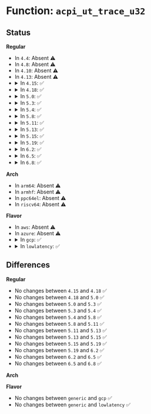# Function: <code>acpi_ut_trace_u32</code>

## Status
<b>Regular</b>
<ul>
<li>
In <code>4.4</code>: Absent ⚠️
</li>
<li>
In <code>4.8</code>: Absent ⚠️
</li>
<li>
In <code>4.10</code>: Absent ⚠️
</li>
<li>
In <code>4.13</code>: Absent ⚠️
</li>
<li>
<details>
<summary>In <code>4.15</code>: ✅</summary>

```c
void acpi_ut_trace_u32(u32 line_number, const char *function_name, const char *module_name, u32 component_id, u32 integer);
```

**Collision:** Unique Global

**Inline:** No

**Transformation:** False

**Instances:**

```
In drivers/acpi/acpica/utdebug.c (ffffffff8158209f)
Location: drivers/acpi/acpica/utdebug.c:383
Inline: False
Direct callers:
  - drivers/acpi/acpica/exfldio.c:acpi_ex_write_with_update_rule
  - drivers/acpi/acpica/exfldio.c:acpi_ex_field_datum_io
  - drivers/acpi/acpica/exfldio.c:acpi_ex_access_region
  - drivers/acpi/acpica/exresop.c:acpi_ex_resolve_operands
  - drivers/acpi/acpica/hwxface.c:acpi_write_bit_register
  - drivers/acpi/acpica/hwxface.c:acpi_read_bit_register
  - drivers/acpi/acpica/nsalloc.c:acpi_ns_delete_namespace_by_owner
  - drivers/acpi/acpica/psargs.c:acpi_ps_get_next_simple_arg
  - drivers/acpi/acpica/utmutex.c:acpi_ut_mutex_terminate
  - drivers/acpi/acpica/utmutex.c:acpi_ut_mutex_initialize
  - drivers/acpi/acpica/utobject.c:acpi_ut_create_string_object
  - drivers/acpi/acpica/utobject.c:acpi_ut_create_buffer_object
  - drivers/acpi/acpica/utobject.c:acpi_ut_create_package_object
  - drivers/acpi/acpica/utownerid.c:acpi_ut_release_owner_id
```
**Symbols:**

```
ffffffff8158209f-ffffffff81582113: acpi_ut_trace_u32 (STB_GLOBAL)
```
</details>
</li>
<li>
<details>
<summary>In <code>4.18</code>: ✅</summary>

```c
void acpi_ut_trace_u32(u32 line_number, const char *function_name, const char *module_name, u32 component_id, u32 integer);
```

**Collision:** Unique Global

**Inline:** No

**Transformation:** False

**Instances:**

```
In drivers/acpi/acpica/utdebug.c (ffffffff815b9254)
Location: drivers/acpi/acpica/utdebug.c:363
Inline: False
Direct callers:
  - drivers/acpi/acpica/exfldio.c:acpi_ex_write_with_update_rule
  - drivers/acpi/acpica/exfldio.c:acpi_ex_field_datum_io
  - drivers/acpi/acpica/exfldio.c:acpi_ex_access_region
  - drivers/acpi/acpica/exresop.c:acpi_ex_resolve_operands
  - drivers/acpi/acpica/hwxface.c:acpi_write_bit_register
  - drivers/acpi/acpica/hwxface.c:acpi_read_bit_register
  - drivers/acpi/acpica/nsalloc.c:acpi_ns_delete_namespace_by_owner
  - drivers/acpi/acpica/psargs.c:acpi_ps_get_next_simple_arg
  - drivers/acpi/acpica/utmutex.c:acpi_ut_mutex_terminate
  - drivers/acpi/acpica/utmutex.c:acpi_ut_mutex_initialize
  - drivers/acpi/acpica/utobject.c:acpi_ut_create_string_object
  - drivers/acpi/acpica/utobject.c:acpi_ut_create_buffer_object
  - drivers/acpi/acpica/utobject.c:acpi_ut_create_package_object
  - drivers/acpi/acpica/utownerid.c:acpi_ut_release_owner_id
```
**Symbols:**

```
ffffffff815b9254-ffffffff815b92c8: acpi_ut_trace_u32 (STB_GLOBAL)
```
</details>
</li>
<li>
<details>
<summary>In <code>5.0</code>: ✅</summary>

```c
void acpi_ut_trace_u32(u32 line_number, const char *function_name, const char *module_name, u32 component_id, u32 integer);
```

**Collision:** Unique Global

**Inline:** No

**Transformation:** False

**Instances:**

```
In drivers/acpi/acpica/utdebug.c (ffffffff815d2625)
Location: drivers/acpi/acpica/utdebug.c:363
Inline: False
Direct callers:
  - drivers/acpi/acpica/exfldio.c:acpi_ex_write_with_update_rule
  - drivers/acpi/acpica/exfldio.c:acpi_ex_field_datum_io
  - drivers/acpi/acpica/exfldio.c:acpi_ex_access_region
  - drivers/acpi/acpica/exresop.c:acpi_ex_resolve_operands
  - drivers/acpi/acpica/hwxface.c:acpi_write_bit_register
  - drivers/acpi/acpica/hwxface.c:acpi_read_bit_register
  - drivers/acpi/acpica/nsalloc.c:acpi_ns_delete_namespace_by_owner
  - drivers/acpi/acpica/psargs.c:acpi_ps_get_next_simple_arg
  - drivers/acpi/acpica/utmutex.c:acpi_ut_mutex_terminate
  - drivers/acpi/acpica/utmutex.c:acpi_ut_mutex_initialize
  - drivers/acpi/acpica/utobject.c:acpi_ut_create_string_object
  - drivers/acpi/acpica/utobject.c:acpi_ut_create_buffer_object
  - drivers/acpi/acpica/utobject.c:acpi_ut_create_package_object
  - drivers/acpi/acpica/utownerid.c:acpi_ut_release_owner_id
```
**Symbols:**

```
ffffffff815d2625-ffffffff815d2699: acpi_ut_trace_u32 (STB_GLOBAL)
```
</details>
</li>
<li>
<details>
<summary>In <code>5.3</code>: ✅</summary>

```c
void acpi_ut_trace_u32(u32 line_number, const char *function_name, const char *module_name, u32 component_id, u32 integer);
```

**Collision:** Unique Global

**Inline:** No

**Transformation:** False

**Instances:**

```
In drivers/acpi/acpica/utdebug.c (ffffffff81603f1b)
Location: drivers/acpi/acpica/utdebug.c:363
Inline: False
Direct callers:
  - drivers/acpi/acpica/exfldio.c:acpi_ex_write_with_update_rule
  - drivers/acpi/acpica/exfldio.c:acpi_ex_field_datum_io
  - drivers/acpi/acpica/exfldio.c:acpi_ex_access_region
  - drivers/acpi/acpica/exresop.c:acpi_ex_resolve_operands
  - drivers/acpi/acpica/hwxface.c:acpi_write_bit_register
  - drivers/acpi/acpica/hwxface.c:acpi_read_bit_register
  - drivers/acpi/acpica/nsalloc.c:acpi_ns_delete_namespace_by_owner
  - drivers/acpi/acpica/psargs.c:acpi_ps_get_next_simple_arg
  - drivers/acpi/acpica/utmutex.c:acpi_ut_mutex_terminate
  - drivers/acpi/acpica/utmutex.c:acpi_ut_mutex_initialize
  - drivers/acpi/acpica/utobject.c:acpi_ut_create_string_object
  - drivers/acpi/acpica/utobject.c:acpi_ut_create_buffer_object
  - drivers/acpi/acpica/utobject.c:acpi_ut_create_package_object
  - drivers/acpi/acpica/utownerid.c:acpi_ut_release_owner_id
```
**Symbols:**

```
ffffffff81603f1b-ffffffff81603f8d: acpi_ut_trace_u32 (STB_GLOBAL)
```
</details>
</li>
<li>
<details>
<summary>In <code>5.4</code>: ✅</summary>

```c
void acpi_ut_trace_u32(u32 line_number, const char *function_name, const char *module_name, u32 component_id, u32 integer);
```

**Collision:** Unique Global

**Inline:** No

**Transformation:** False

**Instances:**

```
In drivers/acpi/acpica/utdebug.c (ffffffff816253c5)
Location: drivers/acpi/acpica/utdebug.c:363
Inline: False
Direct callers:
  - drivers/acpi/acpica/exfldio.c:acpi_ex_write_with_update_rule
  - drivers/acpi/acpica/exfldio.c:acpi_ex_field_datum_io
  - drivers/acpi/acpica/exfldio.c:acpi_ex_access_region
  - drivers/acpi/acpica/exresop.c:acpi_ex_resolve_operands
  - drivers/acpi/acpica/hwxface.c:acpi_write_bit_register
  - drivers/acpi/acpica/hwxface.c:acpi_read_bit_register
  - drivers/acpi/acpica/nsalloc.c:acpi_ns_delete_namespace_by_owner
  - drivers/acpi/acpica/psargs.c:acpi_ps_get_next_simple_arg
  - drivers/acpi/acpica/utmutex.c:acpi_ut_mutex_terminate
  - drivers/acpi/acpica/utmutex.c:acpi_ut_mutex_initialize
  - drivers/acpi/acpica/utobject.c:acpi_ut_create_string_object
  - drivers/acpi/acpica/utobject.c:acpi_ut_create_buffer_object
  - drivers/acpi/acpica/utobject.c:acpi_ut_create_package_object
  - drivers/acpi/acpica/utownerid.c:acpi_ut_release_owner_id
```
**Symbols:**

```
ffffffff816253c5-ffffffff81625437: acpi_ut_trace_u32 (STB_GLOBAL)
```
</details>
</li>
<li>
<details>
<summary>In <code>5.8</code>: ✅</summary>

```c
void acpi_ut_trace_u32(u32 line_number, const char *function_name, const char *module_name, u32 component_id, u32 integer);
```

**Collision:** Unique Global

**Inline:** No

**Transformation:** False

**Instances:**

```
In drivers/acpi/acpica/utdebug.c (ffffffff816d1b68)
Location: drivers/acpi/acpica/utdebug.c:363
Inline: False
Direct callers:
  - drivers/acpi/acpica/exfldio.c:acpi_ex_write_with_update_rule
  - drivers/acpi/acpica/exfldio.c:acpi_ex_field_datum_io
  - drivers/acpi/acpica/exfldio.c:acpi_ex_setup_region
  - drivers/acpi/acpica/exresop.c:acpi_ex_resolve_operands
  - drivers/acpi/acpica/hwxface.c:acpi_write_bit_register
  - drivers/acpi/acpica/hwxface.c:acpi_read_bit_register
  - drivers/acpi/acpica/nsalloc.c:acpi_ns_delete_namespace_by_owner
  - drivers/acpi/acpica/psargs.c:acpi_ps_get_next_simple_arg
  - drivers/acpi/acpica/utmutex.c:acpi_ut_mutex_terminate
  - drivers/acpi/acpica/utmutex.c:acpi_ut_mutex_initialize
  - drivers/acpi/acpica/utobject.c:acpi_ut_create_string_object
  - drivers/acpi/acpica/utobject.c:acpi_ut_create_buffer_object
  - drivers/acpi/acpica/utobject.c:acpi_ut_create_package_object
  - drivers/acpi/acpica/utownerid.c:acpi_ut_release_owner_id
```
**Symbols:**

```
ffffffff816d1b68-ffffffff816d1bdb: acpi_ut_trace_u32 (STB_GLOBAL)
```
</details>
</li>
<li>
<details>
<summary>In <code>5.11</code>: ✅</summary>

```c
void acpi_ut_trace_u32(u32 line_number, const char *function_name, const char *module_name, u32 component_id, u32 integer);
```

**Collision:** Unique Global

**Inline:** No

**Transformation:** False

**Instances:**

```
In drivers/acpi/acpica/utdebug.c (ffffffff816efb46)
Location: drivers/acpi/acpica/utdebug.c:363
Inline: False
Direct callers:
  - drivers/acpi/acpica/exfldio.c:acpi_ex_write_with_update_rule
  - drivers/acpi/acpica/exfldio.c:acpi_ex_field_datum_io
  - drivers/acpi/acpica/exfldio.c:acpi_ex_setup_region
  - drivers/acpi/acpica/exresop.c:acpi_ex_resolve_operands
  - drivers/acpi/acpica/hwxface.c:acpi_write_bit_register
  - drivers/acpi/acpica/hwxface.c:acpi_read_bit_register
  - drivers/acpi/acpica/nsalloc.c:acpi_ns_delete_namespace_by_owner
  - drivers/acpi/acpica/psargs.c:acpi_ps_get_next_simple_arg
  - drivers/acpi/acpica/utmutex.c:acpi_ut_mutex_terminate
  - drivers/acpi/acpica/utmutex.c:acpi_ut_mutex_initialize
  - drivers/acpi/acpica/utobject.c:acpi_ut_create_string_object
  - drivers/acpi/acpica/utobject.c:acpi_ut_create_buffer_object
  - drivers/acpi/acpica/utobject.c:acpi_ut_create_package_object
  - drivers/acpi/acpica/utownerid.c:acpi_ut_release_owner_id
```
**Symbols:**

```
ffffffff816efb46-ffffffff816efbb9: acpi_ut_trace_u32 (STB_GLOBAL)
```
</details>
</li>
<li>
<details>
<summary>In <code>5.13</code>: ✅</summary>

```c
void acpi_ut_trace_u32(u32 line_number, const char *function_name, const char *module_name, u32 component_id, u32 integer);
```

**Collision:** Unique Global

**Inline:** No

**Transformation:** False

**Instances:**

```
In drivers/acpi/acpica/utdebug.c (ffffffff816d19ab)
Location: drivers/acpi/acpica/utdebug.c:363
Inline: False
Direct callers:
  - drivers/acpi/acpica/exfldio.c:acpi_ex_write_with_update_rule
  - drivers/acpi/acpica/exfldio.c:acpi_ex_field_datum_io
  - drivers/acpi/acpica/exfldio.c:acpi_ex_setup_region
  - drivers/acpi/acpica/exresop.c:acpi_ex_resolve_operands
  - drivers/acpi/acpica/hwxface.c:acpi_write_bit_register
  - drivers/acpi/acpica/hwxface.c:acpi_read_bit_register
  - drivers/acpi/acpica/nsalloc.c:acpi_ns_delete_namespace_by_owner
  - drivers/acpi/acpica/psargs.c:acpi_ps_get_next_simple_arg
  - drivers/acpi/acpica/utmutex.c:acpi_ut_mutex_terminate
  - drivers/acpi/acpica/utmutex.c:acpi_ut_mutex_initialize
  - drivers/acpi/acpica/utobject.c:acpi_ut_create_string_object
  - drivers/acpi/acpica/utobject.c:acpi_ut_create_buffer_object
  - drivers/acpi/acpica/utobject.c:acpi_ut_create_package_object
  - drivers/acpi/acpica/utownerid.c:acpi_ut_release_owner_id
```
**Symbols:**

```
ffffffff816d19ab-ffffffff816d1a1e: acpi_ut_trace_u32 (STB_GLOBAL)
```
</details>
</li>
<li>
<details>
<summary>In <code>5.15</code>: ✅</summary>

```c
void acpi_ut_trace_u32(u32 line_number, const char *function_name, const char *module_name, u32 component_id, u32 integer);
```

**Collision:** Unique Global

**Inline:** No

**Transformation:** False

**Instances:**

```
In drivers/acpi/acpica/utdebug.c (ffffffff81749105)
Location: drivers/acpi/acpica/utdebug.c:363
Inline: False
Direct callers:
  - drivers/acpi/acpica/exfldio.c:acpi_ex_write_with_update_rule
  - drivers/acpi/acpica/exfldio.c:acpi_ex_field_datum_io
  - drivers/acpi/acpica/exfldio.c:acpi_ex_setup_region
  - drivers/acpi/acpica/exresop.c:acpi_ex_resolve_operands
  - drivers/acpi/acpica/hwxface.c:acpi_write_bit_register
  - drivers/acpi/acpica/hwxface.c:acpi_read_bit_register
  - drivers/acpi/acpica/nsalloc.c:acpi_ns_delete_namespace_by_owner
  - drivers/acpi/acpica/psargs.c:acpi_ps_get_next_simple_arg
  - drivers/acpi/acpica/utmutex.c:acpi_ut_mutex_terminate
  - drivers/acpi/acpica/utmutex.c:acpi_ut_mutex_initialize
  - drivers/acpi/acpica/utobject.c:acpi_ut_create_string_object
  - drivers/acpi/acpica/utobject.c:acpi_ut_create_buffer_object
  - drivers/acpi/acpica/utobject.c:acpi_ut_create_package_object
  - drivers/acpi/acpica/utownerid.c:acpi_ut_release_owner_id
```
**Symbols:**

```
ffffffff81749105-ffffffff81749178: acpi_ut_trace_u32 (STB_GLOBAL)
```
</details>
</li>
<li>
<details>
<summary>In <code>5.19</code>: ✅</summary>

```c
void acpi_ut_trace_u32(u32 line_number, const char *function_name, const char *module_name, u32 component_id, u32 integer);
```

**Collision:** Unique Global

**Inline:** No

**Transformation:** False

**Instances:**

```
In drivers/acpi/acpica/utdebug.c (ffffffff8187b39e)
Location: drivers/acpi/acpica/utdebug.c:363
Inline: False
Direct callers:
  - drivers/acpi/acpica/exfldio.c:acpi_ex_write_with_update_rule
  - drivers/acpi/acpica/exfldio.c:acpi_ex_field_datum_io
  - drivers/acpi/acpica/exfldio.c:acpi_ex_setup_region
  - drivers/acpi/acpica/exresop.c:acpi_ex_resolve_operands
  - drivers/acpi/acpica/hwxface.c:acpi_write_bit_register
  - drivers/acpi/acpica/hwxface.c:acpi_read_bit_register
  - drivers/acpi/acpica/nsalloc.c:acpi_ns_delete_namespace_by_owner
  - drivers/acpi/acpica/psargs.c:acpi_ps_get_next_simple_arg
  - drivers/acpi/acpica/utmutex.c:acpi_ut_mutex_terminate
  - drivers/acpi/acpica/utmutex.c:acpi_ut_mutex_initialize
  - drivers/acpi/acpica/utobject.c:acpi_ut_create_string_object
  - drivers/acpi/acpica/utobject.c:acpi_ut_create_buffer_object
  - drivers/acpi/acpica/utobject.c:acpi_ut_create_package_object
  - drivers/acpi/acpica/utownerid.c:acpi_ut_release_owner_id
```
**Symbols:**

```
ffffffff8187b39e-ffffffff8187b425: acpi_ut_trace_u32 (STB_GLOBAL)
```
</details>
</li>
<li>
<details>
<summary>In <code>6.2</code>: ✅</summary>

```c
void acpi_ut_trace_u32(u32 line_number, const char *function_name, const char *module_name, u32 component_id, u32 integer);
```

**Collision:** Unique Global

**Inline:** No

**Transformation:** False

**Instances:**

```
In drivers/acpi/acpica/utdebug.c (ffffffff819be3e0)
Location: drivers/acpi/acpica/utdebug.c:363
Inline: False
Direct callers:
  - drivers/acpi/acpica/exfldio.c:acpi_ex_write_with_update_rule
  - drivers/acpi/acpica/exfldio.c:acpi_ex_field_datum_io
  - drivers/acpi/acpica/exfldio.c:acpi_ex_setup_region
  - drivers/acpi/acpica/exresop.c:acpi_ex_resolve_operands
  - drivers/acpi/acpica/hwxface.c:acpi_write_bit_register
  - drivers/acpi/acpica/hwxface.c:acpi_read_bit_register
  - drivers/acpi/acpica/nsalloc.c:acpi_ns_delete_namespace_by_owner
  - drivers/acpi/acpica/psargs.c:acpi_ps_get_next_simple_arg
  - drivers/acpi/acpica/utmutex.c:acpi_ut_mutex_terminate
  - drivers/acpi/acpica/utmutex.c:acpi_ut_mutex_initialize
  - drivers/acpi/acpica/utobject.c:acpi_ut_create_string_object
  - drivers/acpi/acpica/utobject.c:acpi_ut_create_buffer_object
  - drivers/acpi/acpica/utobject.c:acpi_ut_create_package_object
  - drivers/acpi/acpica/utownerid.c:acpi_ut_release_owner_id
```
**Symbols:**

```
ffffffff819be3e0-ffffffff819be495: acpi_ut_trace_u32 (STB_GLOBAL)
```
</details>
</li>
<li>
<details>
<summary>In <code>6.5</code>: ✅</summary>

```c
void acpi_ut_trace_u32(u32 line_number, const char *function_name, const char *module_name, u32 component_id, u32 integer);
```

**Collision:** Unique Global

**Inline:** No

**Transformation:** False

**Instances:**

```
In drivers/acpi/acpica/utdebug.c (ffffffff81a055d0)
Location: drivers/acpi/acpica/utdebug.c:363
Inline: False
Direct callers:
  - drivers/acpi/acpica/exfldio.c:acpi_ex_write_with_update_rule
  - drivers/acpi/acpica/exfldio.c:acpi_ex_field_datum_io
  - drivers/acpi/acpica/exfldio.c:acpi_ex_setup_region
  - drivers/acpi/acpica/exresop.c:acpi_ex_resolve_operands
  - drivers/acpi/acpica/hwxface.c:acpi_write_bit_register
  - drivers/acpi/acpica/hwxface.c:acpi_read_bit_register
  - drivers/acpi/acpica/nsalloc.c:acpi_ns_delete_namespace_by_owner
  - drivers/acpi/acpica/psargs.c:acpi_ps_get_next_simple_arg
  - drivers/acpi/acpica/utmutex.c:acpi_ut_mutex_terminate
  - drivers/acpi/acpica/utmutex.c:acpi_ut_mutex_initialize
  - drivers/acpi/acpica/utobject.c:acpi_ut_create_string_object
  - drivers/acpi/acpica/utobject.c:acpi_ut_create_buffer_object
  - drivers/acpi/acpica/utobject.c:acpi_ut_create_package_object
  - drivers/acpi/acpica/utownerid.c:acpi_ut_release_owner_id
```
**Symbols:**

```
ffffffff81a055d0-ffffffff81a05685: acpi_ut_trace_u32 (STB_GLOBAL)
```
</details>
</li>
<li>
<details>
<summary>In <code>6.8</code>: ✅</summary>

```c
void acpi_ut_trace_u32(u32 line_number, const char *function_name, const char *module_name, u32 component_id, u32 integer);
```

**Collision:** Unique Global

**Inline:** No

**Transformation:** False

**Instances:**

```
In drivers/acpi/acpica/utdebug.c (ffffffff81a50470)
Location: drivers/acpi/acpica/utdebug.c:368
Inline: False
Direct callers:
  - drivers/acpi/acpica/exfldio.c:acpi_ex_write_with_update_rule
  - drivers/acpi/acpica/exfldio.c:acpi_ex_field_datum_io
  - drivers/acpi/acpica/exfldio.c:acpi_ex_setup_region
  - drivers/acpi/acpica/exresop.c:acpi_ex_resolve_operands
  - drivers/acpi/acpica/hwxface.c:acpi_write_bit_register
  - drivers/acpi/acpica/hwxface.c:acpi_read_bit_register
  - drivers/acpi/acpica/nsalloc.c:acpi_ns_delete_namespace_by_owner
  - drivers/acpi/acpica/psargs.c:acpi_ps_get_next_simple_arg
  - drivers/acpi/acpica/utmutex.c:acpi_ut_mutex_terminate
  - drivers/acpi/acpica/utmutex.c:acpi_ut_mutex_initialize
  - drivers/acpi/acpica/utobject.c:acpi_ut_create_string_object
  - drivers/acpi/acpica/utobject.c:acpi_ut_create_buffer_object
  - drivers/acpi/acpica/utobject.c:acpi_ut_create_package_object
  - drivers/acpi/acpica/utownerid.c:acpi_ut_release_owner_id
```
**Symbols:**

```
ffffffff81a50470-ffffffff81a50525: acpi_ut_trace_u32 (STB_GLOBAL)
```
</details>
</li>
</ul>
<b>Arch</b>
<ul>
<li>
In <code>arm64</code>: Absent ⚠️
</li>
<li>
In <code>armhf</code>: Absent ⚠️
</li>
<li>
In <code>ppc64el</code>: Absent ⚠️
</li>
<li>
In <code>riscv64</code>: Absent ⚠️
</li>
</ul>
<b>Flavor</b>
<ul>
<li>
In <code>aws</code>: Absent ⚠️
</li>
<li>
In <code>azure</code>: Absent ⚠️
</li>
<li>
<details>
<summary>In <code>gcp</code>: ✅</summary>

```c
void acpi_ut_trace_u32(u32 line_number, const char *function_name, const char *module_name, u32 component_id, u32 integer);
```

**Collision:** Unique Global

**Inline:** No

**Transformation:** False

**Instances:**

```
In drivers/acpi/acpica/utdebug.c (ffffffff816196a5)
Location: drivers/acpi/acpica/utdebug.c:363
Inline: False
Direct callers:
  - drivers/acpi/acpica/exfldio.c:acpi_ex_write_with_update_rule
  - drivers/acpi/acpica/exfldio.c:acpi_ex_field_datum_io
  - drivers/acpi/acpica/exfldio.c:acpi_ex_access_region
  - drivers/acpi/acpica/exresop.c:acpi_ex_resolve_operands
  - drivers/acpi/acpica/hwxface.c:acpi_write_bit_register
  - drivers/acpi/acpica/hwxface.c:acpi_read_bit_register
  - drivers/acpi/acpica/nsalloc.c:acpi_ns_delete_namespace_by_owner
  - drivers/acpi/acpica/psargs.c:acpi_ps_get_next_simple_arg
  - drivers/acpi/acpica/utmutex.c:acpi_ut_mutex_terminate
  - drivers/acpi/acpica/utmutex.c:acpi_ut_mutex_initialize
  - drivers/acpi/acpica/utobject.c:acpi_ut_create_string_object
  - drivers/acpi/acpica/utobject.c:acpi_ut_create_buffer_object
  - drivers/acpi/acpica/utobject.c:acpi_ut_create_package_object
  - drivers/acpi/acpica/utownerid.c:acpi_ut_release_owner_id
```
**Symbols:**

```
ffffffff816196a5-ffffffff81619717: acpi_ut_trace_u32 (STB_GLOBAL)
```
</details>
</li>
<li>
<details>
<summary>In <code>lowlatency</code>: ✅</summary>

```c
void acpi_ut_trace_u32(u32 line_number, const char *function_name, const char *module_name, u32 component_id, u32 integer);
```

**Collision:** Unique Global

**Inline:** No

**Transformation:** False

**Instances:**

```
In drivers/acpi/acpica/utdebug.c (ffffffff81633555)
Location: drivers/acpi/acpica/utdebug.c:363
Inline: False
Direct callers:
  - drivers/acpi/acpica/exfldio.c:acpi_ex_write_with_update_rule
  - drivers/acpi/acpica/exfldio.c:acpi_ex_field_datum_io
  - drivers/acpi/acpica/exfldio.c:acpi_ex_access_region
  - drivers/acpi/acpica/exresop.c:acpi_ex_resolve_operands
  - drivers/acpi/acpica/hwxface.c:acpi_write_bit_register
  - drivers/acpi/acpica/hwxface.c:acpi_read_bit_register
  - drivers/acpi/acpica/nsalloc.c:acpi_ns_delete_namespace_by_owner
  - drivers/acpi/acpica/psargs.c:acpi_ps_get_next_simple_arg
  - drivers/acpi/acpica/utmutex.c:acpi_ut_mutex_terminate
  - drivers/acpi/acpica/utmutex.c:acpi_ut_mutex_initialize
  - drivers/acpi/acpica/utobject.c:acpi_ut_create_string_object
  - drivers/acpi/acpica/utobject.c:acpi_ut_create_buffer_object
  - drivers/acpi/acpica/utobject.c:acpi_ut_create_package_object
  - drivers/acpi/acpica/utownerid.c:acpi_ut_release_owner_id
```
**Symbols:**

```
ffffffff81633555-ffffffff816335c7: acpi_ut_trace_u32 (STB_GLOBAL)
```
</details>
</li>
</ul>

## Differences
<b>Regular</b>
<ul>
<li>
No changes between <code>4.15</code> and <code>4.18</code> ✅
</li>
<li>
No changes between <code>4.18</code> and <code>5.0</code> ✅
</li>
<li>
No changes between <code>5.0</code> and <code>5.3</code> ✅
</li>
<li>
No changes between <code>5.3</code> and <code>5.4</code> ✅
</li>
<li>
No changes between <code>5.4</code> and <code>5.8</code> ✅
</li>
<li>
No changes between <code>5.8</code> and <code>5.11</code> ✅
</li>
<li>
No changes between <code>5.11</code> and <code>5.13</code> ✅
</li>
<li>
No changes between <code>5.13</code> and <code>5.15</code> ✅
</li>
<li>
No changes between <code>5.15</code> and <code>5.19</code> ✅
</li>
<li>
No changes between <code>5.19</code> and <code>6.2</code> ✅
</li>
<li>
No changes between <code>6.2</code> and <code>6.5</code> ✅
</li>
<li>
No changes between <code>6.5</code> and <code>6.8</code> ✅
</li>
</ul>
<b>Arch</b>
<ul>
</ul>
<b>Flavor</b>
<ul>
<li>
No changes between <code>generic</code> and <code>gcp</code> ✅
</li>
<li>
No changes between <code>generic</code> and <code>lowlatency</code> ✅
</li>
</ul>
